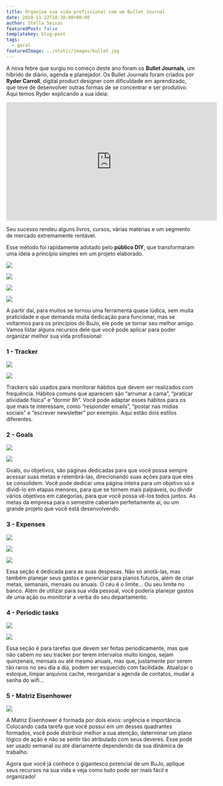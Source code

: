 ```yaml
---
title: Organize sua vida profissional com um Bullet Journal
date: 2018-11-22T18:38:08+00:00
author: Stella Seixas
featuredPost: false
templatekey: blog-post
tags:
  - geral
featuredImage: ../static/images/bullet.jpg
---
```

A nova febre que surgiu no começo deste ano foram os **Bullet Journals**, um híbrido de diário, agenda e planejador. Os Bullet Journals foram criados por **Ryder Carroll**, digital product designer com dificuldade em aprendizado, que teve de desenvolver outras formas de se concentrar e ser produtivo. Aqui temos Ryder explicando a sua ideia:

<iframe allowfullscreen="allowfullscreen" frameborder="0" height="315" loading="lazy" src="https://www.youtube.com/embed/ym6OYelD5fA" width="560"></iframe>

Seu sucesso rendeu alguns livros, cursos, várias matérias e um segmento de mercado extremamente rentável.

Esse método foi rapidamente adotado pelo **público DIY**, que transformaram uma ideia a princípio simples em um projeto elaborado.

![](/images/77e313cc5342079b6ab0dd9a161568df-300x300.jpeg)

![](/images/9b5f89d27408200b0016f8349708efa4-300x300.jpeg)

![](/images/ebfbcddf003344cd5553d4a05e810078-300x300.jpeg)

![](/images/e65ef1fbceff5015845e625af898c053-300x300.jpeg)

A partir daí, para muitos se tornou uma ferramenta quase lúdica, sem muita praticidade e que demanda muita dedicação para funcionar, mas se voltarmos para os princípios do BuJo, ele pode se tornar seu melhor amigo. Vamos listar alguns recursos dele que você pode aplicar para poder organizar melhor sua vida profissional:

### **1 - Tracker**

![](/images/fa14af8ee3989244f10aa5c4f97b9f68-260x300.jpeg)

![](/images/7711daf43ea22e7ae45c7ae4c9fac82a-300x236.jpeg)

Trackers são usados para monitorar hábitos que devem ser realizados com frequência. Hábitos comuns que aparecem são “arrumar a cama”, “praticar atividade física” e “dormir 8h”. Você pode adaptar esses hábitos para os que mais te interessam, como “responder emails”, “postar nas mídias sociais” e “escrever newsletter” por exemplo. Aqui estão dois estilos diferentes.

### **2 - Goals**

![](/images/182cfd04a0e76338bfcb2d6571b3279f-240x300.jpeg)

![](/images/0ff0db684e5b8a10336af6a6afd8d41e-232x300.jpeg)

Goals, ou objetivos, são páginas dedicadas para que você possa sempre acessar suas metas e relembrá-las, direcionando suas ações para que eles se consolidem. Você pode dedicar uma página inteira para um objetivo só e dividi-lo em etapas menores, para que se tornem mais palpáveis, ou dividir vários objetivos em categorias, para que você possa vê-los todos juntos. As metas da empresa para o semestre caberiam perfeitamente aí, ou um grande projeto que você está desenvolvendo.

### **3 - Expenses**

![](/images/b096ed64b4fcb9de3ef5942b86fe2453-300x300.jpeg)

![](/images/2132611ef18c6cad3f96ab96e0cd0e47-240x300.jpeg)

![](/images/05cbc01d383dc1d8c9373732b9c094bf-200x300.jpeg)

Essa seção é dedicada para as suas despesas. Não só anotá-las, mas também planejar seus gastos e gerenciar para planos futuros, além de criar metas, semanais, mensais ou anuais. O céu é o limite… Ou seu limite no banco. Além de utilizar para sua vida pessoal, você poderia planejar gastos de uma ação ou monitorar a verba do seu departamento.

### **4 - Periodic tasks**

![](/images/screen-shot-2018-11-13-at-17.43.25-300x300.png)

![](/images/ca00e1fddef8683f89aa4577cb516b8e-200x300.jpeg)

Essa seção é para tarefas que devem ser feitas periodicamente, mas que não cabem no seu tracker por terem intervalos muito longos, sejam quinzenais, mensais ou até mesmo anuais, mas que, justamente por serem tão raros no seu dia a dia, podem ser esquecido com facilidade. Atualizar o estoque, limpar arquivos cache, reorganizar a agenda de contatos, mudar a senha do wifi…

### **5 - Matriz Eisenhower**

![](/images/9b7f2ea899c9fbae66841434e90fc2e2-300x300.jpeg)

A Matriz Eisenhower é formada por dois eixos: urgência e importância. Colocando cada tarefa que você possui em um desses quadrantes formados, você pode distribuir melhor a sua atenção, determinar um plano lógico de ação e não se sentir tão atribulado com seus deveres. Esse pode ser usado semanal ou até diariamente dependendo da sua dinâmica de trabalho.

Agora que você já conhece o gigantesco potencial de um BuJo, aplique seus recursos na sua vida e veja como tudo pode ser mais fácil e organizado!